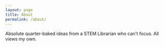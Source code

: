 ```yaml
---
layout: page
title: About
permalink: /about/
---
```


Absolute quarter-baked ideas from a STEM Librarian who can't focus. All views my own.
